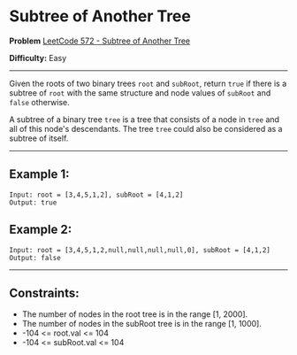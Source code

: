 # Subtree of Another Tree

**Problem** [LeetCode 572 - Subtree of Another Tree](https://leetcode.com/problems/subtree-of-another-tree/description/)

**Difficulty:** Easy

---

Given the roots of two binary trees `root` and `subRoot`, return `true` if there is a subtree of `root` with the same structure and node values of `subRoot` and `false` otherwise.

A subtree of a binary tree `tree` is a tree that consists of a node in `tree` and all of this node's descendants. The tree `tree` could also be considered as a subtree of itself.

---

## Example 1:

```
Input: root = [3,4,5,1,2], subRoot = [4,1,2]
Output: true
```

## Example 2:

```
Input: root = [3,4,5,1,2,null,null,null,null,0], subRoot = [4,1,2]
Output: false
```

---

## Constraints:

- The number of nodes in the root tree is in the range [1, 2000].
- The number of nodes in the subRoot tree is in the range [1, 1000].
- -104 <= root.val <= 104
- -104 <= subRoot.val <= 104
